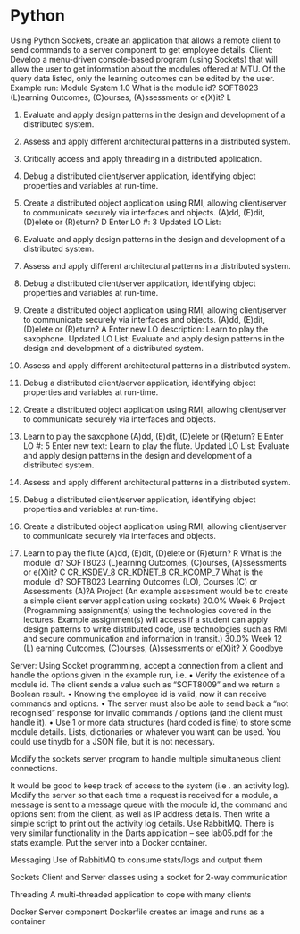 # Python

Using Python Sockets, create an application that allows a remote client to send commands to a server component to get employee details.
Client:
Develop a menu-driven console-based program (using Sockets) that will allow the user to get information about the modules offered at MTU. Of the query data listed, only the learning outcomes can be edited by the user.
Example run:
Module System 1.0
What is the module id? SOFT8023
(L)earning Outcomes, (C)ourses, (A)ssessments or e(X)it? L
1.	Evaluate and apply design patterns in the design and development of a distributed system.
2.	Assess and apply different architectural patterns in a distributed system.
3.	Critically access and apply threading in a distributed application.
4.	Debug a distributed client/server application, identifying object properties and variables at run-time.
5.	Create a distributed object application using RMI, allowing client/server to communicate securely via interfaces and objects.
(A)dd, (E)dit, (D)elete or (R)eturn? D Enter LO #: 3
Updated LO List:
1.	Evaluate and apply design patterns in the design and development of a distributed system.
2.	Assess and apply different architectural patterns in a distributed system.
3.	Debug a distributed client/server application, identifying object properties and variables at run-time.
4.	Create a distributed object application using RMI, allowing client/server to communicate securely via interfaces and objects.
(A)dd, (E)dit, (D)elete or (R)eturn? A
Enter new LO description: Learn to play the saxophone. Updated LO List:
Evaluate and apply design patterns in the design and development of a distributed system.
2.	Assess and apply different architectural patterns in a distributed system.
3.	Debug a distributed client/server application, identifying object properties and variables at run-time.
 
4.	Create a distributed object application using RMI, allowing client/server to communicate securely via interfaces and objects.
5.	Learn to play the saxophone
(A)dd, (E)dit, (D)elete or (R)eturn? E Enter LO #: 5
Enter new text: Learn to play the flute. Updated LO List:
Evaluate and apply design patterns in the design and development of a distributed system.
2.	Assess and apply different architectural patterns in a distributed system.
3.	Debug a distributed client/server application, identifying object properties and variables at run-time.
4.	Create a distributed object application using RMI, allowing client/server to communicate securely via interfaces and objects.
5.	Learn to play the flute
(A)dd, (E)dit, (D)elete or (R)eturn? R What is the module id? SOFT8023
(L)earning Outcomes, (C)ourses, (A)ssessments or e(X)it? C CR_KSDEV_8
CR_KDNET_8 CR_KCOMP_7
What is the module id? SOFT8023
Learning Outcomes (LO), Courses (C) or Assessments (A)?A
Project (An example assessment would be to create a simple client server application using sockets) 20.0% Week 6
Project (Programming assignment(s) using the technologies covered in the lectures. Example assignment(s) will access if a student can apply design patterns to write distributed code, use technologies such as RMI and secure communication and information in transit.) 30.0% Week 12
(L)	earning Outcomes, (C)ourses, (A)ssessments or e(X)it? X Goodbye

Server:
Using Socket programming, accept a connection from a client and handle the options given in the example run, i.e.
•	Verify the existence of a module id. The client sends a value such as “SOFT8009” and we return
a Boolean result.
•	Knowing the employee id is valid, now it can receive commands and options.
•	The server must also be able to send back a “not recognised” response for invalid commands /
options (and the client must handle it).
•	Use 1 or more data structures (hard coded is fine) to store some module details. Lists, dictionaries or whatever you want can be used. You could use tinydb for a JSON file, but it is not necessary. 

Modify the sockets server program to handle multiple simultaneous client connections.

It would be good to keep track of access to the system (i.e . an activity log). Modify the server so that each time a request is received for a module, a message is sent to a message queue with the module id, the command and options sent from the client, as well as IP address details. Then write a simple script to print out the activity log details. Use RabbitMQ. There is very similar functionality in the Darts application – see lab05.pdf for the stats example.
Put the server into a Docker container.

Messaging
Use of RabbitMQ to consume stats/logs and output them

Sockets
Client and Server classes using a socket for 2-way communication

Threading
A multi-threaded application to cope with many clients

Docker
Server component Dockerfile creates an image and runs as a container


